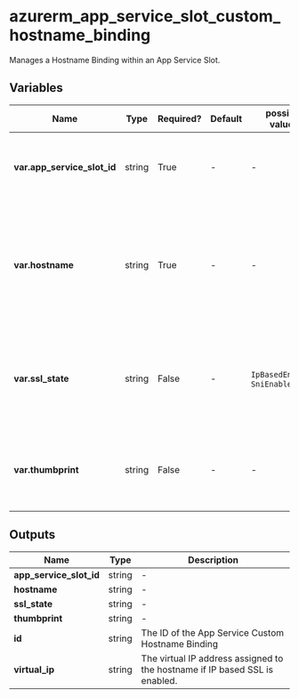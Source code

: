 # azurerm_app_service_slot_custom_hostname_binding

Manages a Hostname Binding within an App Service Slot.

## Variables

| Name | Type | Required? | Default  | possible values | Description |
| ---- | ---- | --------- | -------- | ----------- | ----------- |
| **var.app_service_slot_id** | string | True | -  |  -  | The ID of the App Service Slot. Changing this forces a new resource to be created. | 
| **var.hostname** | string | True | -  |  -  | Specifies the Custom Hostname to use for the App Service, example `www.example.com`. Changing this forces a new resource to be created. | 
| **var.ssl_state** | string | False | -  |  `IpBasedEnabled`, `SniEnabled`  | The SSL type. Possible values are `IpBasedEnabled` and `SniEnabled`. Changing this forces a new resource to be created. | 
| **var.thumbprint** | string | False | -  |  -  | The SSL certificate thumbprint. Changing this forces a new resource to be created. | 



## Outputs

| Name | Type | Description |
| ---- | ---- | --------- | 
| **app_service_slot_id** | string  | - | 
| **hostname** | string  | - | 
| **ssl_state** | string  | - | 
| **thumbprint** | string  | - | 
| **id** | string  | The ID of the App Service Custom Hostname Binding | 
| **virtual_ip** | string  | The virtual IP address assigned to the hostname if IP based SSL is enabled. | 